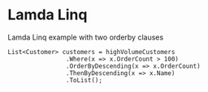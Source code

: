 # Lamda Linq
Lamda Linq example with two orderby clauses

```
List<Customer> customers = highVolumeCustomers
                .Where(x => x.OrderCount > 100)
                .OrderByDescending(x => x.OrderCount)
                .ThenByDescending(x => x.Name)
                .ToList(); 
                
             

